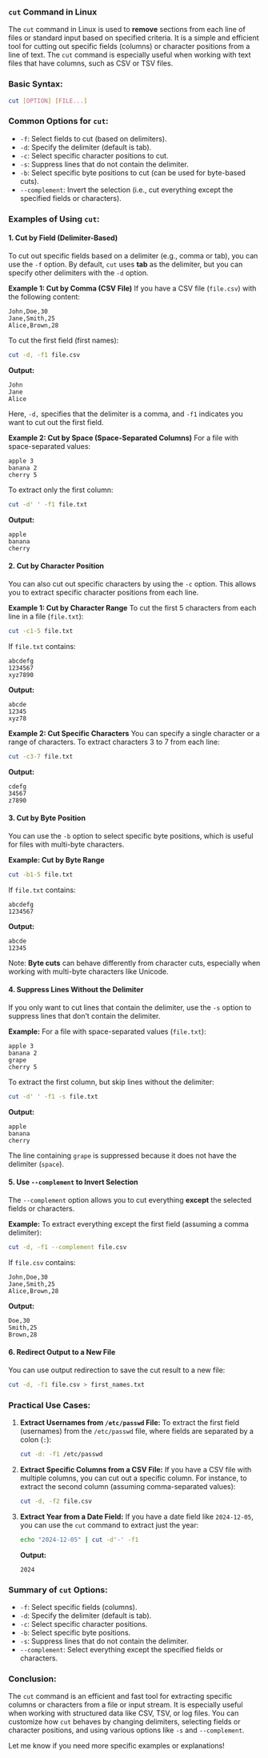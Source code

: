 ### **`cut` Command in Linux**

The `cut` command in Linux is used to **remove** sections from each line of files or standard input based on specified criteria. It is a simple and efficient tool for cutting out specific fields (columns) or character positions from a line of text. The `cut` command is especially useful when working with text files that have columns, such as CSV or TSV files.

### **Basic Syntax:**
```bash
cut [OPTION] [FILE...]
```

### **Common Options for `cut`:**

- `-f`: Select fields to cut (based on delimiters).
- `-d`: Specify the delimiter (default is tab).
- `-c`: Select specific character positions to cut.
- `-s`: Suppress lines that do not contain the delimiter.
- `-b`: Select specific byte positions to cut (can be used for byte-based cuts).
- `--complement`: Invert the selection (i.e., cut everything except the specified fields or characters).

### **Examples of Using `cut`:**

#### 1. **Cut by Field (Delimiter-Based)**
To cut out specific fields based on a delimiter (e.g., comma or tab), you can use the `-f` option. By default, `cut` uses **tab** as the delimiter, but you can specify other delimiters with the `-d` option.

**Example 1: Cut by Comma (CSV File)**
If you have a CSV file (`file.csv`) with the following content:
```
John,Doe,30
Jane,Smith,25
Alice,Brown,28
```

To cut the first field (first names):
```bash
cut -d, -f1 file.csv
```
**Output:**
```
John
Jane
Alice
```

Here, `-d,` specifies that the delimiter is a comma, and `-f1` indicates you want to cut out the first field.

**Example 2: Cut by Space (Space-Separated Columns)**
For a file with space-separated values:
```
apple 3
banana 2
cherry 5
```

To extract only the first column:
```bash
cut -d' ' -f1 file.txt
```
**Output:**
```
apple
banana
cherry
```

#### 2. **Cut by Character Position**
You can also cut out specific characters by using the `-c` option. This allows you to extract specific character positions from each line.

**Example 1: Cut by Character Range**
To cut the first 5 characters from each line in a file (`file.txt`):
```bash
cut -c1-5 file.txt
```
If `file.txt` contains:
```
abcdefg
1234567
xyz7890
```
**Output:**
```
abcde
12345
xyz78
```

**Example 2: Cut Specific Characters**
You can specify a single character or a range of characters. To extract characters 3 to 7 from each line:
```bash
cut -c3-7 file.txt
```
**Output:**
```
cdefg
34567
z7890
```

#### 3. **Cut by Byte Position**
You can use the `-b` option to select specific byte positions, which is useful for files with multi-byte characters.

**Example: Cut by Byte Range**
```bash
cut -b1-5 file.txt
```
If `file.txt` contains:
```
abcdefg
1234567
```
**Output:**
```
abcde
12345
```

Note: **Byte cuts** can behave differently from character cuts, especially when working with multi-byte characters like Unicode.

#### 4. **Suppress Lines Without the Delimiter**
If you only want to cut lines that contain the delimiter, use the `-s` option to suppress lines that don’t contain the delimiter.

**Example:**
For a file with space-separated values (`file.txt`):
```
apple 3
banana 2
grape
cherry 5
```

To extract the first column, but skip lines without the delimiter:
```bash
cut -d' ' -f1 -s file.txt
```
**Output:**
```
apple
banana
cherry
```
The line containing `grape` is suppressed because it does not have the delimiter (`space`).

#### 5. **Use `--complement` to Invert Selection**
The `--complement` option allows you to cut everything **except** the selected fields or characters.

**Example:**
To extract everything except the first field (assuming a comma delimiter):
```bash
cut -d, -f1 --complement file.csv
```
If `file.csv` contains:
```
John,Doe,30
Jane,Smith,25
Alice,Brown,28
```
**Output:**
```
Doe,30
Smith,25
Brown,28
```

#### 6. **Redirect Output to a New File**
You can use output redirection to save the cut result to a new file:
```bash
cut -d, -f1 file.csv > first_names.txt
```

### **Practical Use Cases:**

1. **Extract Usernames from `/etc/passwd` File:**
   To extract the first field (usernames) from the `/etc/passwd` file, where fields are separated by a colon (`:`):
   ```bash
   cut -d: -f1 /etc/passwd
   ```

2. **Extract Specific Columns from a CSV File:**
   If you have a CSV file with multiple columns, you can cut out a specific column. For instance, to extract the second column (assuming comma-separated values):
   ```bash
   cut -d, -f2 file.csv
   ```

3. **Extract Year from a Date Field:**
   If you have a date field like `2024-12-05`, you can use the `cut` command to extract just the year:
   ```bash
   echo "2024-12-05" | cut -d'-' -f1
   ```
   **Output:**
   ```
   2024
   ```

### **Summary of `cut` Options:**

- `-f`: Select specific fields (columns).
- `-d`: Specify the delimiter (default is tab).
- `-c`: Select specific character positions.
- `-b`: Select specific byte positions.
- `-s`: Suppress lines that do not contain the delimiter.
- `--complement`: Select everything except the specified fields or characters.
  
### **Conclusion:**
The `cut` command is an efficient and fast tool for extracting specific columns or characters from a file or input stream. It is especially useful when working with structured data like CSV, TSV, or log files. You can customize how `cut` behaves by changing delimiters, selecting fields or character positions, and using various options like `-s` and `--complement`.

Let me know if you need more specific examples or explanations!
